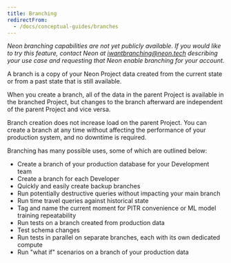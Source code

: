 ```yaml
---
title: Branching
redirectFrom:
  - /docs/conceptual-guides/branches
---
```


<a id="branches-coming-soon/"></a>

_Neon branching capabilities are not yet publicly available. If you would like to try this feature, contact Neon at [iwantbranching@neon.tech](mailto:iwantbranching@neon.tech) describing your use case and requesting that Neon enable branching for your account._

A branch is a copy of your Neon Project data created from the current state or from a past state that is still available.

When you create a branch, all of the data in the parent Project is available in the branched Project, but changes to the branch afterward are independent of the parent Project and vice versa.

Branch creation does not increase load on the parent Project. You can create a branch at any time without affecting the performance of your production system, and no downtime is required.

Branching has many possible uses, some of which are outlined below:

- Create a branch of your production database for your Development team
- Create a branch for each Developer
-	Quickly and easily create backup branches
- Run potentially destructive queries without impacting your main branch
- Run time travel queries against historical state
- Tag and name the current moment for PITR convenience or ML model training repeatability
- Run tests on a branch created from production data
-	Test schema changes
-	Run tests in parallel on separate branches, each with its own dedicated compute
- Run "what if" scenarios on a branch of your production data